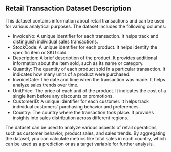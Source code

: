 ## Retail Transaction Dataset Description

This dataset contains information about retail transactions and can be used for various analytical purposes. The dataset includes the following columns:

- InvoiceNo: A unique identifier for each transaction. It helps track and distinguish individual sales transactions.
- StockCode: A unique identifier for each product. It helps identify the specific item or SKU sold.
- Description: A brief description of the product. It provides additional information about the item sold, such as its name or category.
- Quantity: The quantity of each product sold in a particular transaction. It indicates how many units of a product were purchased.
- InvoiceDate: The date and time when the transaction was made. It helps analyze sales trends over time.
- UnitPrice: The price of each unit of the product. It indicates the cost of a single item before any discounts or promotions.
- CustomerID: A unique identifier for each customer. It helps track individual customers' purchasing behavior and preferences.
- Country: The country where the transaction took place. It provides insights into sales distribution across different regions.

The dataset can be used to analyze various aspects of retail operations, such as customer behavior, product sales, and sales trends. By aggregating the dataset, you can calculate metrics like total sales in each country, which can be used as a prediction or as a target variable for further analysis.
